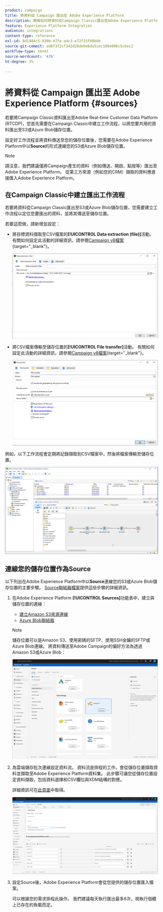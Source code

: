 ```yaml
---
product: campaign
title: 將資料從 Campaign 匯出至 Adobe Experience Platform
description: 瞭解如何將資料從Campaign Classic匯出至Adobe Experience Platform
feature: Experience Platform Integration
audience: integrations
content-type: reference
exl-id: 8d1404c5-030b-47fe-a4c3-e72f15f09bbb
source-git-commit: ad6f3f2cf242d28de9e6da5cec100e096c5cbec2
workflow-type: tm+mt
source-wordcount: '476'
ht-degree: 3%

---
```


# 將資料從 Campaign 匯出至 Adobe Experience Platform {#sources}



若要將Campaign Classic資料匯出至Adobe Real-time Customer Data Platform (RTCDP)，您首先需要在Campaign Classic中建立工作流程，以將您要共用的資料匯出至S3或Azure Blob儲存位置。

設定好工作流程並將資料傳送至您的儲存位置後，您需要在Adobe Experience Platform中以&#x200B;**Source**&#x200B;的形式連線您的S3或Azure Blob儲存位置。

>[!NOTE]
>
>請注意，我們建議僅將Campaign產生的資料（例如傳送、開啟、點按等）匯出至Adobe Experience Platform。 從第三方來源（例如您的CRM）擷取的資料應直接匯入Adobe Experience Platform。

## 在Campaign Classic中建立匯出工作流程

若要將資料從Campaign Classic匯出至S3或Azure Blob儲存位置，您需要建立工作流程以定位您要匯出的資料，並將其傳送至儲存位置。

若要這麼做，請新增並設定：

* 將目標資料擷取至CSV檔案的&#x200B;**[!UICONTROL Data extraction (file)]**&#x200B;活動。 有關如何設定此活動的詳細資訊，請參閱[Campaign v8檔案](https://experienceleague.adobe.com/docs/campaign/automation/workflows/wf-activities/action-activities/extraction-file.html?lang=zh-Hant){target="_blank"}。

  ![](assets/rtcdp-extract-file.png)

* 將CSV檔案傳輸至儲存位置的&#x200B;**[!UICONTROL File transfer]**&#x200B;活動。 有關如何設定此活動的詳細資訊，請參閱[Campaign v8檔案](https://experienceleague.adobe.com/docs/campaign/automation/workflows/wf-activities/event-activities/file-transfer.html?lang=zh-Hant){target="_blank"}。

  ![](assets/rtcdp-file-transfer.png)

例如，以下工作流程會定期將記錄擷取到CSV檔案中，然後將檔案傳輸至儲存位置。

![](assets/aep-export.png)

## 連線您的儲存位置作為Source

以下列出在Adobe Experience Platform中以&#x200B;**Source**&#x200B;連線您的S3或Azure Blob儲存位置的主要步驟。 [Source聯結器檔案](https://experienceleague.adobe.com/docs/experience-platform/sources/home.html?lang=zh-Hant)提供這些步驟的詳細資訊。

1. 在Adobe Experience Platform **[!UICONTROL Sources]**&#x200B;功能表中，建立與儲存位置的連線：

   * [建立Amazon S3來源連線](https://experienceleague.adobe.com/docs/experience-platform/sources/ui-tutorials/create/cloud-storage/s3.html?lang=zh-Hant)
   * [Azure Blob聯結器](https://experienceleague.adobe.com/docs/experience-platform/sources/connectors/cloud-storage/blob.html?lang=zh-Hant)

   >[!NOTE]
   >
   >儲存位置可以是Amazon S3、使用密碼的SFTP、使用SSH金鑰的SFTP或Azure Blob連線。 將資料傳送至Adobe Campaign的偏好方法為透過Amazon S3或Azure Blob：

   ![](assets/rtcdp-connector.png)

1. 為雲端儲存批次連線設定資料流。 資料流是排程的工作，會從儲存位置擷取資料並擷取至Adobe Experience Platform資料集。 此步驟可讓您從儲存位置設定資料擷取，包括資料選擇和CSV欄位與XDM結構的對應。

   詳細資訊可在[此頁面](https://experienceleague.adobe.com/docs/experience-platform/sources/ui-tutorials/dataflow/cloud-storage.html?lang=zh-Hant)中取得。

   ![](assets/rtcdp-map-xdm.png)

1. 設定Source後，Adobe Experience Platform會從您提供的儲存位置匯入檔案。

   可以根據您的需求排程此操作。 我們建議每天執行匯出最多6次，視執行個體上已存在的負載而定。
